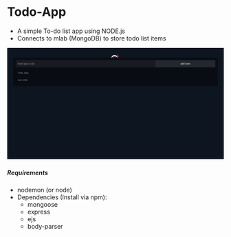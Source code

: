 # Todo-App
- A simple To-do list app using NODE.js
- Connects to mlab (MongoDB) to store todo list items

![Alt text](./website_screenshot.png?raw=true "Screenshot")

##### Requirements
* nodemon (or node)
* Dependencies (Install via npm):
    * mongoose
    * express
    * ejs
    * body-parser
